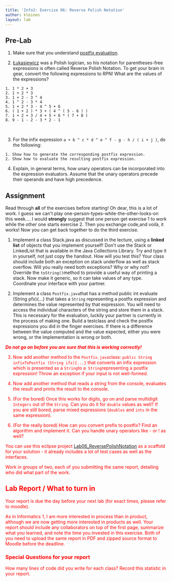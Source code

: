 ```yaml
---
title: 'Info2: Exercise 06: Reverse Polish Notation'
author: kleinen
layout: lab
---
```

## Pre-Lab

  1. Make sure that you understand [postfix evaluation](../lab-06-handout).

  2. [ 	&#321;ukasiewicz](/broken_link) was a Polish logician, so his notation for parentheses-free expressions is often called Reverse Polish Notation. To get your brain in gear, convert the following expressions to RPN! What are the values of the expressions?

    1. 1 * 2 + 3
    2. 1 + 2 * 3
    3. 1 + 2 - 3 ^ 4
    4. 1 ^ 2 - 3 * 4
    5. 1 + 2 * 3 - 4 ^ 5 + 6
    6. ( 1 + 2 ) * 3 + ( 4 ^ ( 5 - 6 ) )
    7. 1 + 2 + 3 / 4 + 5 + 6 * ( 7 + 8 )
    8. 9 - 1 - 2 - 3 * 2 - 1
  

  3. For the infix expression `a + b ^ c * d ^ e ^ f - g - h / ( i + j )`, do the following:

    1. Show how to generate the corresponding postfix expression.
    2. Show how to evaluate the resulting postfix expression.
  4. Explain, in general terms, how unary operators can be incorporated into the expression evaluators. Assume that the unary operators precede their operands and have high precedence.

## Assignment
Read through **all** of the exercises before starting! Oh dear, this is a lot of work. I guess we can't play one-person-types-while-the-other-looks-on this week.... I would **strongly** suggest that one person get exercise 1 to work while the other one starts exercise 2. Then you exchange code,and voilà, it works! Now you can get back together to do the third exercise.

  1. Implement a class Stack.java as discussed in the lecture, using a **linked list** of objects that you implement yourself! Don't use the Stack or LinkedList that is available in the Java Collections Library. Try and type it in yourself, not just copy the handout. How will you test this? Your class should include both an exception on stack underflow as well as stack overflow. Will you really need both exceptions? Why or why not? Override the ```toString()```method to provide a useful way of printing a stack. Now make it generic, so it can take values of any type. Coordinate your interface with your partner.


  2. Implement a class ```Postfix.java```that has a method public int evaluate (String pfx){...}
     that takes a `String` representing a postfix expression and determines the value represented by that expression. You will need to access the individual characters of the string and store them in a stack. This is necessary for the evaluation, luckily your partner is currently in the process of making one. Build a testclass and check the postfix expressions you did in the finger exercises. If there is a difference between the value computed and the value expected, either you were wrong, or the implementation is wrong or both. <font color="#FF0000"><br>

***Do not go on before you are sure that this is working correctly!***

  3. Now add another method to the ```Postfix.java```class: ```public String infixToPostfix (String ifx){...}``` that converts an infix expression which is presented as a ```String```to a``` String```representing a postfix expression! Throw an exception if your input is not well-formed.

  4. Now add another method that reads a string from the console, evaluates the result and prints the result to the console.

  5. (For the bored) Once this works for digits, go on and parse multidigit ```Integers``` out of the ```String```. Can you do it for ```double```  values as well? If you are still bored, parse mixed expressions (```doubles```  and ```ints```  in the same expression).

  6. (For the really bored) How can you convert prefix to postfix? Find an algorithm and implement it. Can you handle unary operators like - or ! as well?

You can use this eclipse project [Lab06_ReversePolishNotation](https://github.com/htw-imi-info2/Lab06_ReversePolishNotation) as a scaffold for your solution - it already includes a lot of test cases as well as the interfaces.

Work in groups of two, each of you submitting the same report, detailing who did what part of the work.

## Lab Report / What to turn in

Your report is due the day before your next lab (for exact times, please refer to moodle).

As in Informatics 1, I am more interested in process than in product,
although we are now getting more interested in products as well.
Your report should include any collaborators on top of the first page,
summarize what you learned,
and note the time you invested in this exercise.
Both of you need to upload the same report in PDF and zipped source format to Moodle before the
deadline.

### Special Questions for your report
How many lines of code did you write for each class? Record this statistic in your report.
